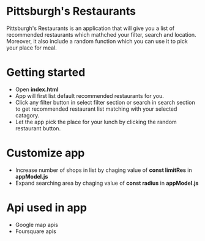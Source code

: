 # Pittsburgh's Restaurants
Pittsburgh's Restaurants is an application that will give you a list of recommended restaurants which mathched your filter, search and location. Moreover, it also include a random function which you can use it to pick your place for meal.

# Getting started

* Open **index.html**
* App will first list default recommended restaurants for you.
* Click any filter button in select filter section or search in search section to get recommended restaurant list matching with your selected catagory.
* Let the app pick the place for your lunch by clicking the random restaurant button.

# Customize app

* Increase number of shops in list by chaging value of **const limitRes** in **appModel.js**
* Expand searching area by chaging value of **const radius** in **appModel.js**

# Api used in app

* Google map apis
* Foursquare apis

